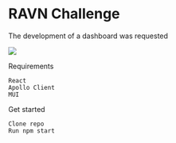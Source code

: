 # RAVN Challenge

The development of a dashboard was requested

![](src/assets/dashboard.PNG)

Requirements

```
React
Apollo Client
MUI
```

Get started

```
Clone repo
Run npm start
```
